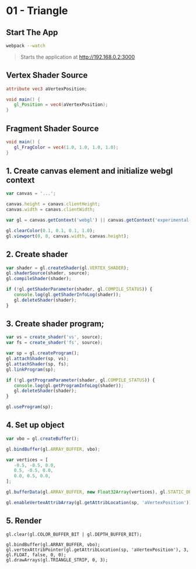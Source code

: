 # 01 - Triangle

## Start The App

```bash
webpack --watch
```

> Starts the application at http://192.168.0.2:3000

## Vertex Shader Source
```glsl
attribute vec3 aVertexPosition;

void main() {
   gl_Position = vec4(aVertexPosition);
}
```

## Fragment Shader Source
```glsl
void main() {
   gl_FragColor = vec4(1.0, 1.0, 1.0, 1.0);
}
```

## 1. Create canvas element and initialize webgl context
```javascript
var canvas = '...';

canvas.height = canavs.clientHeight;
canvas.width = canavs.clientWidth;

var gl = canvas.getContext('webgl') || canvas.getContext('experimental-webgl');

gl.clearColor(0.1, 0.1, 0.1, 1.0);
gl.viewport(0, 0, canvas.width, canvas.height);
```

## 2. Create shader
```javascript
var shader = gl.createShader(gl.VERTEX_SHADER);
gl.shaderSource(shader, source);
gl.compileShader(shader);

if (!gl.getShaderParameter(shader, gl.COMPILE_STATUS)) {
   console.log(gl.getShaderInfoLog(shader));
   gl.deleteShader(shader);
}
```

## 3. Create shader program;
```javascript
var vs = create_shader('vs', source);
var fs = create_shader('fs', source);

var sp = gl.createProgram();
gl.attachShader(sp, vs);
gl.attachShader(sp, fs);
gl.linkProgram(sp);

if (!gl.getProgramParameter(shader, gl.COMPILE_STATUS)) {
   console.log(gl.getProgramInfoLog(shader));
   gl.deleteShader(shader);
}

gl.useProgram(sp);
```

## 4. Set up object

```javascript
var vbo = gl.createBuffer();

gl.bindBuffer(gl.ARRAY_BUFFER, vbo);

var vertices = [
   -0.5, -0.5, 0.0,
   0.5, -0.5, 0.0,
   0.0, 0.5, 0.0,
];

gl.bufferData(gl.ARRAY_BUFFER, new Float32Array(vertices), gl.STATIC_DRAW);

gl.enableVertexAttribArray(gl.getAttribLocation(sp, 'aVertexPosition'));
```

## 5. Render
```javscript
gl.clear(gl.COLOR_BUFFER_BIT | gl.DEPTH_BUFFER_BIT);

gl.bindBuffer(gl.ARRAY_BUFFER, vbo);
gl.vertexAttribPointer(gl.getAttribLocation(sp, 'aVertexPosition'), 3, gl.FLOAT, false, 0, 0);
gl.drawArrays(gl.TRIANGLE_STRIP, 0, 3);
```
